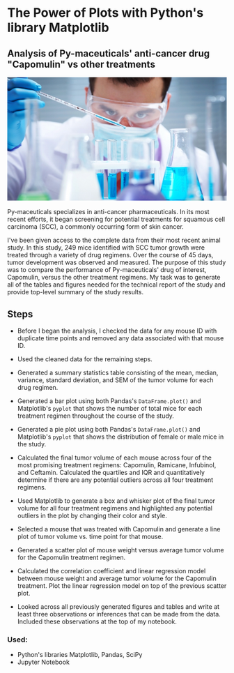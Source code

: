 # The Power of Plots with Python's library Matplotlib
## Analysis of Py-maceuticals' anti-cancer drug "Capomulin" vs other treatments

![Laboratory](Images/Laboratory.jpg)

Py-maceuticals specializes in anti-cancer pharmaceuticals. In its most recent efforts, it began screening for potential treatments for squamous cell carcinoma (SCC), a commonly occurring form of skin cancer.

I've been given access to the complete data from their most recent animal study. In this study, 249 mice identified with SCC tumor growth were treated through a variety of drug regimens. Over the course of 45 days, tumor development was observed and measured. The purpose of this study was to compare the performance of Py-maceuticals' drug of interest, Capomulin, versus the other treatment regimens. My task was to generate all of the tables and figures needed for the technical report of the study and provide top-level summary of the study results. 
## Steps

* Before I began the analysis, I checked the data for any mouse ID with duplicate time points and removed any data associated with that mouse ID.

* Used the cleaned data for the remaining steps.

* Generated a summary statistics table consisting of the mean, median, variance, standard deviation, and SEM of the tumor volume for each drug regimen.

* Generated a bar plot using both Pandas's `DataFrame.plot()` and Matplotlib's `pyplot` that shows  the number of total mice for each treatment regimen throughout the course of the study.

* Generated a pie plot using both Pandas's `DataFrame.plot()` and Matplotlib's `pyplot` that shows the distribution of female or male mice in the study.

* Calculated the final tumor volume of each mouse across four of the most promising treatment regimens: Capomulin, Ramicane, Infubinol, and Ceftamin. Calculated the quartiles and IQR and quantitatively determine if there are any potential outliers across all four treatment regimens.

* Used Matplotlib to generate a box and whisker plot of the final tumor volume for all four treatment regimens and highlighted any potential outliers in the plot by changing their color and style.

* Selected a mouse that was treated with Capomulin and generate a line plot of tumor volume vs. time point for that mouse.

* Generated a scatter plot of mouse weight versus average tumor volume for the Capomulin treatment regimen.

* Calculated the correlation coefficient and linear regression model between mouse weight and average tumor volume for the Capomulin treatment. Plot the linear regression model on top of the previous scatter plot.

* Looked across all previously generated figures and tables and write at least three observations or inferences that can be made from the data. Included these observations at the top of my notebook.


### Used:
* Python's libraries Matplotlib, Pandas, SciPy
* Jupyter Notebook